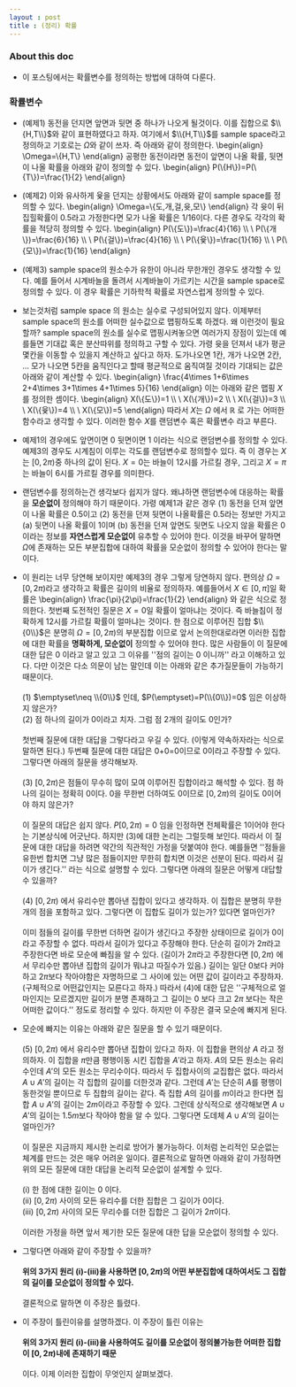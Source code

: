 ```yaml
---
layout : post 
title : (정리) 확률 
---
```


### About this doc 
- 이 포스팅에서는 확률변수를 정의하는 방법에 대하여 다룬다. 

### 확률변수 

- (예제1) 동전을 던지면 앞면과 뒷면 중 하나가 나오게 될것이다. 이를 집합으로 $\\{H,T\\}$와 같이 표현하였다고 하자. 
여기에서 $\\{H,T\\}$를 sample space라고 정의하고 기호로는 $\Omega$와 같이 쓰자. 즉 아래와 같이 정의한다. 
\begin{align}
\Omega=\\{H,T\\}
\end{align}
공평한 동전이라면 동전이 앞면이 나올 확률, 뒷면이 나올 확률을 아래와 같이 정의할 수 있다. 
\begin{align}
P(\\{H\\})=P(\\{T\\})=\frac{1}{2}
\end{align}

- (예제2) 이와 유사하게 윷을 던지는 상황에서도 아래와 같이 sample space를 정의할 수 있다. 
\begin{align}
\Omega=\\{도,개,걸,윳,모\\}
\end{align}
각 윳이 뒤집힐확률이 0.5라고 가정한다면 모가 나올 확률은 1/16이다. 다른 경우도 각각의 확률을 적당히 정의할 수 있다. 
\begin{align}
P(\\{도\\})=\frac{4}{16} \\\\ \\
P(\\{개\\})=\frac{6}{16} \\\\ \\
P(\\{걸\\})=\frac{4}{16} \\\\ \\
P(\\{윷\\})=\frac{1}{16} \\\\ \\
P(\\{모\\})=\frac{1}{16}
\end{align}

- (예제3) sample space의 원소수가 유한이 아니라 무한개인 경우도 생각할 수 있다. 예를 들어서 시계바늘을 돌려서 시계바늘이 가르키는 시간을 sample space로 정의할 수 있다. 이 경우 확률은 기하학적 확률로 자연스럽게 정의할 수 있다. 

- 보는것처럼 sample space 의 원소는 실수로 구성되어있지 않다. 이제부터 sample space의 원소를 어떠한 실수값으로 맵핑하도록 하겠다. 왜 이런것이 필요할까? sample space의 원소를 실수로 맵핑시켜놓으면 여러가지 장점이 있는데 예를들면 기대값 혹은 분산따위를 정의하고 구할 수 있다. 가령 윳을 던져서 내가 평균 몇칸을 이동할 수 있을지 계산하고 싶다고 하자. 도가나오면 1칸, 개가 나오면 2칸, ... 모가 나오면 5칸을 움직인다고 할때 평균적으로 움직여질 것이라 기대되는 값은 아래와 같이 계산할 수 있다. 
\begin{align}
\frac{4\times 1+6\times 2+4\times 3+1\times 4+1\times 5}{16}
\end{align}
이는 아래와 같은 맵핑 $X$를 정의한 셈이다. 
\begin{align}
X(\\{도\\})=1 \\\\ \\
X(\\{개\\})=2 \\\\ \\
X(\\{걸\\})=3 \\\\ \\ 
X(\\{윷\\})=4 \\\\ \\
X(\\{모\\})=5
\end{align}
따라서 $X$는 $\Omega$ 에서 $\mathbb{R}$ 로 가는 어떠한 함수라고 생각할 수 있다. 이러한 함수 $X$를 랜덤변수 혹은 확률변수 라고 부른다. 

- 예제1의 경우에도 앞면이면 0 뒷면이면 1 이라는 식으로 랜덤변수를 정의할 수 있다. 예제3의 경우도 시계침이 이루는 각도를 랜덤변수로 정의할수 있다. 즉 이 경우는 $X$는 $[0,2\pi)$중 하나의 값이 된다. $X=0$는 바늘이 12시를 가르킬 경우, 그리고 $X=\pi$는 바늘이 6시를 가르킬 경우를 의미한다. 

- 랜덤변수를 정의하는건 생각보다 쉽지가 않다. 왜냐하면 랜덤변수에 대응하는 확률을 **모순없이** 정의해야 하기 때문이다. 가령 예제1과 같은 경우 (1) 동전을 던져 앞면이 나올 확률은 0.5이고 (2) 동전을 던져 뒷면이 나올확률은 0.5라는 정보만 가지고 (a) 뒷면이 나올 확률이 1이며 (b) 동전을 던져 앞면도 뒷면도 나오지 않을 확률은 0이라는 정보를 **자연스럽게 모순없이** 유추할 수 있어야 한다. 이것을 바꾸어 말하면 $\Omega$에 존재하는 모든 부분집합에 대하여 확률을 모순없이 정의할 수 있어야 한다는 말이다. 

- 이 원리는 너무 당연해 보이지만 예제3의 경우 그렇게 당연하지 않다. 편의상 $\Omega=[0,2\pi)$라고 생각하고 확률은 길이의 비율로 정의하자. 예를들어서 $X \in [0,\pi]$일 확률은 
\begin{align}
\frac{\pi}{2\pi}=\frac{1}{2}
\end{align}
와 같은 식으로 정의한다. 첫번째 도전적인 질문은 $X=0$일 확률이 얼마냐는 것이다. 즉 바늘침이 정확하게 12시를 가르킬 확률이 얼마냐는 것이다. 한 점으로 이루어진 집합 $\\{0\\}$은 분명히 $\Omega=[0,2\pi)$의 부분집합 이므로 앞서 논의한대로라면 이러한 집합에 대한 확률을 **명확하게, 모순없이** 정의할 수 있어야 한다. 많은 사람들이 이 질문에 대한 답은 $0$ 이라고 알고 있고 그 이유를 ''점의 길이는 0 이니까'' 라고 이해하고 있다. 다만 이것은 다소 의문이 남는 말인데 이는 아래와 같은 추가질문들이 가능하기 때문이다. <br/><br/>
(1) $\emptyset\neq \\{0\\}$ 인데, $P(\emptyset)=P(\\{0\\})=0$ 임은 이상하지 않은가? <br/>
(2) 점 하나의 길이가 0이라고 치자. 그럼 점 2개의 길이도 0인가? <br/><br/> 
첫번째 질문에 대한 대답을 그렇다라고 우길 수 있다. (이렇게 약속하자라는 식으로 말하면 된다.) 두번째 질문에 대한 대답은 0+0=0이므로 0이라고 주장할 수 있다. 그렇다면 아래의 질문을 생각해보자. <br/><br/>
(3) $[0,2\pi)$은 점들이 무수히 많이 모여 이루어진 집합이라고 해석할 수 있다. 점 하나의 길이는 정확히 0이다. 0을 무한번 더하여도 0이므로 $[0,2\pi)$의 길이도 0이어야 하지 않은가? <br/><br/>
이 질문의 대답은 쉽지 않다. $P[0,2\pi)=0$ 임을 인정하면 전체확률은 1이어야 한다는 기본상식에 어긋난다. 하지만 (3)에 대한 논리는 그럴듯해 보인다. 따라서 이 질문에 대한 대답을 하려면 약간의 직관적인 가정을 덧붙여야 한다. 예를들면 ''점들을 유한번 합치면 그냥 많은 점들이지만 무한히 합치면 이것은 선분이 된다. 따라서 길이가 생긴다.'' 라는 식으로 설명할 수 있다. 그렇다면 아래의 질문은 어떻게 대답할 수 있을까? <br/><br/>
(4) $[0,2\pi)$ 에서 유리수만 뽑아낸 집합이 있다고 생각하자. 이 집합은 분명히 무한개의 점을 포함하고 있다. 그렇다면 이 집합도 길이가 있는가? 있다면 얼마인가? <br/><br/> 
이미 점들의 길이를 무한번 더하면 길이가 생긴다고 주장한 상태이므로 길이가 0이라고 주장할 수 없다. 따라서 길이가 있다고 주장해야 한다. 단순히 길이가 $2\pi$라고 주장한다면 바로 모순에 빠짐을 알 수 있다. (길이가 $2\pi$라고 주장한다면 $[0,2\pi)$ 에서 무리수만 뽑아낸 집합의 길이가 뭐냐고 따질수가 있음.) 길이는 일단 0보다 커야하고 $2\pi$보다 작아야함은 자명하므로 그 사이에 있는 어떤 값이 길이라고 주장하자. (구체적으로 어떤값인지는 모른다고 하자.) 따라서 (4)에 대한 답은 ''구체적으로 얼마인지는 모르겠지만 길이가 분명 존재하고 그 길이는 0 보다 크고 $2\pi$ 보다는 작은 어떠한 값이다.'' 정도로 정리할 수 있다. 하지만 이 주장은 결국 모순에 빠지게 된다. 

- 모순에 빠지는 이유는 아래와 같은 질문을 할 수 있기 때문이다. <br/><br/> 
(5) $[0,2\pi)$ 에서 유리수만 뽑아낸 집합이 있다고 하자. 이 집합을 편의상 $A$ 라고 정의하자. 이 집합을 $\pi$만큼 평행이동 시킨 집합을 $A'$라고 하자. $A$의 모든 원소는 유리수인데 $A'$의 모든 원소는 무리수이다. 따라서 두 집합사이의 교집합은 없다. 따라서 $A \cup A'$의 길이는 각 집합의 길이를 더한것과 같다. 그런데 $A'$는 단순히 $A$를 평행이동한것일 뿐이므로 두 집합의 길이는 같다. 즉 집합 $A$의 길이를 $m$이라고 한다면 집합 $A \cup A'$의 길이는 $2m$이라고 주장할 수 있다. 그런데 상식적으로 생각해보면 $A \cup A'$의 길이는 $1.5m$보다 작아야 함을 알 수 있다. 그렇다면 도데체 $A \cup A'$의 길이는 얼마인가? <br/><br/>
이 질문은 지금까지 제시한 논리로 방어가 불가능하다. 이처럼 논리적인 모순없는 체계를 만드는 것은 매우 어려운 일이다. 결론적으로 말하면 아래와 같이 가정하면 위의 모든 질문에 대한 대답을 논리적 모순없이 설계할 수 있다. <br/><br/> 
(i) 한 점에 대한 길이는 $0$ 이다. <br/>
(ii) $[0,2\pi)$ 사이의 모든 유리수를 더한 집합은 그 길이가 $0$이다. <br/>
(iii) $[0,2\pi)$ 사이의 모든 무리수를 더한 집합은 그 길이가 $2\pi$이다. <br/><br/> 
이러한 가정을 하면 앞서 제기한 모든 질문에 대한 답을 모순없이 정의할 수 있다. 

- 그렇다면 아래와 같이 주장할 수 있을까? <br/><br/>
**위의 3가지 원리 (i)-(iii)을 사용하면 $[0,2\pi)$의 어떤 부분집합에 대하여서도 그 집합의 길이를 모순없이 정의할 수 있다.**
<br/><br/>
결론적으로 말하면 이 주장은 틀렸다. 

- 이 주장이 틀린이유를 설명하겠다. 이 주장이 틀린 이유는 <br/><br/>
**위의 3가지 원리 (i)-(iii)을 사용하여도 길이를 모순없이 정의불가능한 어떠한 집합이 $[0,2\pi)$내에 존재하기 때문**<br/><br/>
이다. 이제 이러한 집합이 무엇인지 살펴보겠다. 
